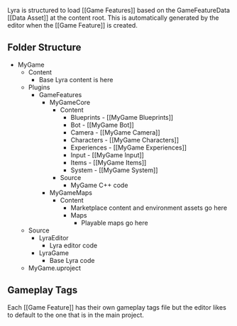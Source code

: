 Lyra is structured to load [[Game Features]] based on the GameFeatureData [[Data Asset]] at the content root. This is automatically generated by the editor when the [[Game Feature]] is created.


## Folder Structure

* MyGame
	* Content
		* Base Lyra content is here
	* Plugins
		* GameFeatures
			* MyGameCore
				* Content
					* Blueprints - [[MyGame Blueprints]]
					* Bot - [[MyGame Bot]]
					* Camera - [[MyGame Camera]]
					* Characters - [[MyGame Characters]]
					* Experiences - [[MyGame Experiences]]
					* Input - [[MyGame Input]]
					* Items - [[MyGame Items]]
					* System - [[MyGame System]]
				* Source
					* MyGame C++ code
			* MyGameMaps
				* Content
					* Marketplace content and environment assets go here
					* Maps
						* Playable maps go here
	* Source
		* LyraEditor
			* Lyra editor code
		* LyraGame
			* Base Lyra code
	* MyGame.uproject


## Gameplay Tags

Each [[Game Feature]] has their own gameplay tags file but the editor likes to default to the one that is in the main project.
